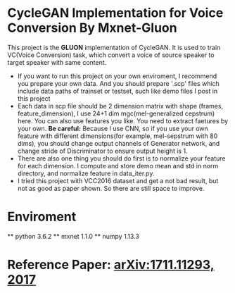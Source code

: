 # CycleGAN Implementation for Voice Conversion By Mxnet-Gluon

This project is the **GLUON** implementation of CycleGAN. It is used to train VC(Voice Conversion) task, which convert a voice of source speaker to target speaker with same content.
* If you want to run this project on your own enviroment, I recommend you prepare your own data. And you should prepare '.scp' files which include data paths of trainset or testset, such like demo files I post in this project
* Each data in scp file should be 2 dimension matrix with shape (frames, feature_dimension), I use 24+1 dim mgc(mel-generalized cepstrum) here. You can also use features you like. You need to extract faetures by your own. **Be careful:** Because I use CNN, so if you use your own feature with different dimensions(for example, mel-sepstrum with 80 dims), you should change output channels of Generator network, and change stride of Discriminator to ensure output height is 1.
* There are also one thing you should do first is to normalize your feature for each dimension. I compute and store demo mean and std in norm directory, and normalize feature in data_iter.py. 
* I tried this project with VCC2016 dataset and get a not bad result, but not as good as paper shown. So there are still space to improve.

# Enviroment
** python 3.6.2
** mxnet 1.1.0
** numpy 1.13.3 

# Reference Paper: [arXiv:1711.11293, 2017](https://arxiv.org/abs/1711.11293)
